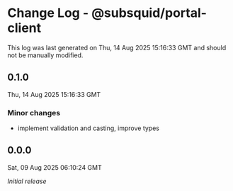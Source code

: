 # Change Log - @subsquid/portal-client

This log was last generated on Thu, 14 Aug 2025 15:16:33 GMT and should not be manually modified.

## 0.1.0
Thu, 14 Aug 2025 15:16:33 GMT

### Minor changes

- implement validation and casting, improve types

## 0.0.0
Sat, 09 Aug 2025 06:10:24 GMT

_Initial release_

